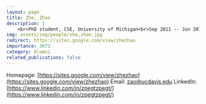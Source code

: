 ```yaml
---
layout: page
title: Zhe, Zhao
description: |
    <br>PhD student, CSE, University of Michigan<br>Sep 2011 -- Jun 2016<br><span style='color:blue'>Assistant Professor, UC Davis</span>
img: assets/img/people/zhe,zhao.jpg
redirect: https://sites.google.com/view/zhezhao
importance: 3072
category: Alumni
related_publications: false
---
```

Homepage: [https://sites.google.com/view/zhezhao](https://sites.google.com/view/zhezhao)
Email: [zao@ucdavis.edu](mailto:zao@ucdavis.edu)
LinkedIn: [https://www.linkedin.com/in/zpegtzpegt/](https://www.linkedin.com/in/zpegtzpegt/)
